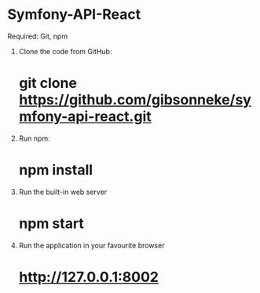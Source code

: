 # Symfony-API-React
Required: Git, npm

1. Clone the code from GitHub:

    # git clone https://github.com/gibsonneke/symfony-api-react.git

2. Run npm:

    # npm install

3. Run the built-in web server

	# npm start
	
4. Run the application in your favourite browser

	# http://127.0.0.1:8002
